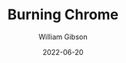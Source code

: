 ---
title: Burning Chrome
book: burning-chrome
author: William Gibson
kindle: false
spoilers: false
date: 2022-06-20
---